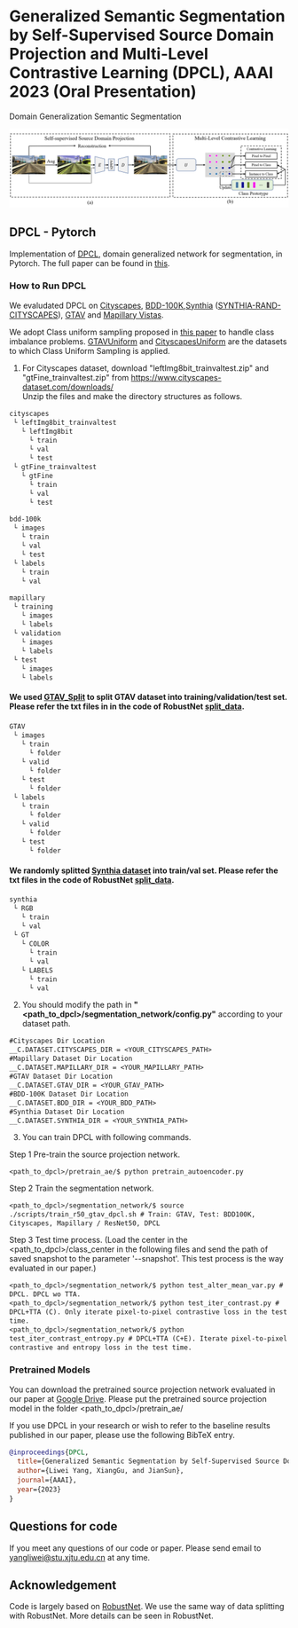 # Generalized Semantic Segmentation by Self-Supervised Source Domain Projection and Multi-Level Contrastive Learning (DPCL), AAAI 2023 (Oral Presentation) 
Domain Generalization Semantic Segmentation

<img src="./dpcl_framework.png"></img>

## DPCL - Pytorch

Implementation of <a href="https://doi.org/10.1609/aaai.v37i9.26280">DPCL</a>, domain generalized network for segmentation, in Pytorch. The full paper can be found in <a href="https://arxiv.org/abs/2303.01906">this</a>.

### How to Run DPCL
We evaludated DPCL on [Cityscapes](https://www.cityscapes-dataset.com/), [BDD-100K](https://bair.berkeley.edu/blog/2018/05/30/bdd/),[Synthia](https://synthia-dataset.net/downloads/) ([SYNTHIA-RAND-CITYSCAPES](http://synthia-dataset.net/download/808/)), [GTAV](https://download.visinf.tu-darmstadt.de/data/from_games/) and [Mapillary Vistas](https://www.mapillary.com/dataset/vistas?pKey=2ix3yvnjy9fwqdzwum3t9g&lat=20&lng=0&z=1.5).

We adopt Class uniform sampling proposed in [this paper](https://openaccess.thecvf.com/content_CVPR_2019/papers/Zhu_Improving_Semantic_Segmentation_via_Video_Propagation_and_Label_Relaxation_CVPR_2019_paper.pdf) to handle class imbalance problems. [GTAVUniform](https://github.com/shachoi/RobustNet/blob/0538c69954c030273b3df952f90347572ecac53b/datasets/gtav.py#L306) and [CityscapesUniform](https://github.com/shachoi/RobustNet/blob/0538c69954c030273b3df952f90347572ecac53b/datasets/cityscapes.py#L324) are the datasets to which Class Uniform Sampling is applied.


1. For Cityscapes dataset, download "leftImg8bit_trainvaltest.zip" and "gtFine_trainvaltest.zip" from https://www.cityscapes-dataset.com/downloads/<br>
Unzip the files and make the directory structures as follows.
```
cityscapes
 └ leftImg8bit_trainvaltest
   └ leftImg8bit
     └ train
     └ val
     └ test
 └ gtFine_trainvaltest
   └ gtFine
     └ train
     └ val
     └ test
```
```
bdd-100k
 └ images
   └ train
   └ val
   └ test
 └ labels
   └ train
   └ val
```
```
mapillary
 └ training
   └ images
   └ labels
 └ validation
   └ images
   └ labels
 └ test
   └ images
   └ labels
```

#### We used [GTAV_Split](https://download.visinf.tu-darmstadt.de/data/from_games/code/read_mapping.zip) to split GTAV dataset into training/validation/test set. Please refer the txt files in in the code of RobustNet [split_data](https://github.com/shachoi/RobustNet/tree/main/split_data).

```
GTAV
 └ images
   └ train
     └ folder
   └ valid
     └ folder
   └ test   
     └ folder
 └ labels
   └ train
     └ folder
   └ valid
     └ folder
   └ test   
     └ folder
```

#### We randomly splitted [Synthia dataset](http://synthia-dataset.net/download/808/) into train/val set. Please refer the txt files in the code of RobustNet [split_data](https://github.com/shachoi/RobustNet/tree/main/split_data).

```
synthia
 └ RGB
   └ train
   └ val
 └ GT
   └ COLOR
     └ train
     └ val
   └ LABELS
     └ train
     └ val
```
2. You should modify the path in **"<path_to_dpcl>/segmentation_network/config.py"** according to your dataset path.
```
#Cityscapes Dir Location
__C.DATASET.CITYSCAPES_DIR = <YOUR_CITYSCAPES_PATH>
#Mapillary Dataset Dir Location
__C.DATASET.MAPILLARY_DIR = <YOUR_MAPILLARY_PATH>
#GTAV Dataset Dir Location
__C.DATASET.GTAV_DIR = <YOUR_GTAV_PATH>
#BDD-100K Dataset Dir Location
__C.DATASET.BDD_DIR = <YOUR_BDD_PATH>
#Synthia Dataset Dir Location
__C.DATASET.SYNTHIA_DIR = <YOUR_SYNTHIA_PATH>
```

3. You can train DPCL with following commands.

Step 1 Pre-train the source projection network.
```
<path_to_dpcl>/pretrain_ae/$ python pretrain_autoencoder.py
```
Step 2 Train the segmentation network.
```
<path_to_dpcl>/segmentation_network/$ source ./scripts/train_r50_gtav_dpcl.sh # Train: GTAV, Test: BDD100K, Cityscapes, Mapillary / ResNet50, DPCL
```
Step 3 Test time process. (Load the center in the <path_to_dpcl>/class_center in the following files and send the path of saved snapshot to the parameter '--snapshot'. This test process is the way evaluated in our paper.)
```
<path_to_dpcl>/segmentation_network/$ python test_alter_mean_var.py # DPCL. DPCL wo TTA.
<path_to_dpcl>/segmentation_network/$ python test_iter_contrast.py # DPCL+TTA (C). Only iterate pixel-to-pixel contrastive loss in the test time.
<path_to_dpcl>/segmentation_network/$ python test_iter_contrast_entropy.py # DPCL+TTA (C+E). Iterate pixel-to-pixel contrastive and entropy loss in the test time.

```
### Pretrained Models
You can download the pretrained source projection network evaluated in our paper at [Google Drive](https://drive.google.com/drive/folders/1gEthHAKqhEczRWlonVaOTExszOMyg7ju). Please put the pretrained source projection model in the folder <path_to_dpcl>/pretrain_ae/


If you use DPCL in your research or wish to refer to the baseline results published in our paper, please use the following BibTeX entry.

```BibTeX
@inproceedings{DPCL,
  title={Generalized Semantic Segmentation by Self-Supervised Source Domain Projection and Multi-Level Contrastive Learning},
  author={Liwei Yang, XiangGu, and JianSun},
  journal={AAAI},
  year={2023}
}
```
## Questions for code
If you meet any questions of our code or paper. Please send email to yangliwei@stu.xjtu.edu.cn at any time. 

## Acknowledgement

Code is largely based on <a href="https://github.com/shachoi/RobustNet">RobustNet</a>. We use the same way of data splitting with RobustNet. More details can be seen in RobustNet.
